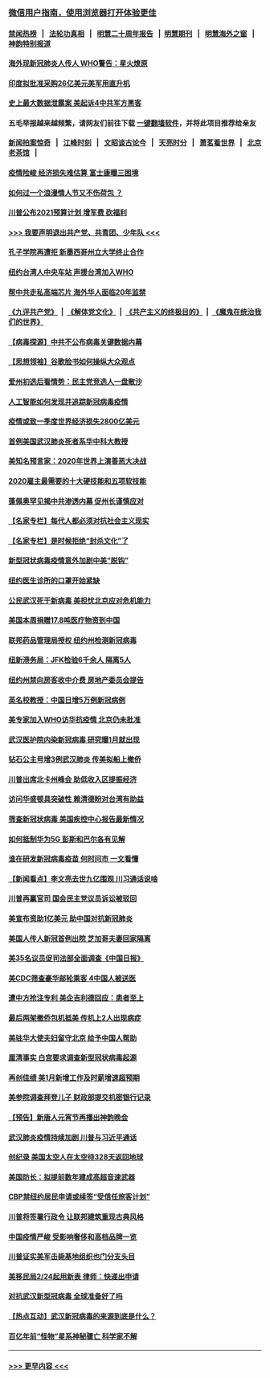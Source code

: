 ### [微信用户指南，使用浏览器打开体验更佳](https://github.com/gfw-breaker/banned-news1/blob/master/indexes/wechat-guide.md?t=0)
#### [禁闻热榜](热点新闻.md?t=0)  &nbsp;&nbsp;|&nbsp;&nbsp; [法轮功真相](https://github.com/gfw-breaker/truth/blob/master/README.md?t=0) &nbsp;&nbsp;|&nbsp;&nbsp; [明慧二十周年报告](https://github.com/gfw-breaker/mh-reports/blob/master/README.md?t=0) &nbsp;&nbsp;|&nbsp;&nbsp;[明慧期刊](https://github.com/gfw-breaker/mh-qikan) &nbsp;&nbsp;|&nbsp;&nbsp; [明慧海外之窗](https://github.com/gfw-breaker/mh-news/blob/master/README.md?t=0) &nbsp;&nbsp;|&nbsp;&nbsp; [神韵特别报道](https://github.com/gfw-breaker/mh-news/blob/master/shenyun.md?t=0)
#### [海外现新冠肺炎人传人 WHO警告：星火燎原](../pages/nsc412/n11859252.md?t=02110444) 
#### [印度拟批准采购26亿美元美军用直升机](../pages/nsc412/n11859143.md?t=02110444) 
#### [史上最大数据泄露案 美起诉4中共军方黑客](../pages/nsc412/n11859115.md?t=02110444) 
#### 五毛举报越来越频繁，请网友们前往下载 [一键翻墙软件](https://github.com/gfw-breaker/ssr-accounts)，并将此项目推荐给亲友
#### [新闻拍案惊奇](https://github.com/gfw-breaker/banned-news1/blob/master/pages/link4.md) &nbsp;&nbsp;|&nbsp;&nbsp; [江峰时刻](https://github.com/gfw-breaker/banned-news1/blob/master/pages/link4.md) &nbsp;&nbsp;|&nbsp;&nbsp; [文昭谈古论今](https://github.com/gfw-breaker/banned-news1/blob/master/pages/link4.md) &nbsp;&nbsp;|&nbsp;&nbsp; [天亮时分](https://github.com/gfw-breaker/banned-news1/blob/master/pages/link4.md) &nbsp;&nbsp;|&nbsp;&nbsp; [萧茗看世界](https://github.com/gfw-breaker/banned-news1/blob/master/pages/link4.md) &nbsp;&nbsp;|&nbsp;&nbsp; [北京老茶馆](https://github.com/gfw-breaker/banned-news1/blob/master/pages/link4.md) &nbsp;&nbsp;|&nbsp;&nbsp; 
#### [疫情险峻 经济损失难估算 富士康曝三困境](../pages/nsc412/n11859120.md?t=02110444) 
#### [如何过一个浪漫情人节又不伤荷包 ？](../pages/nsc412/n11858969.md?t=02110444) 
#### [川普公布2021预算计划 增军费 砍福利](../pages/nsc412/n11859012.md?t=02110444) 
#### [>>> 我要声明退出共产党、共青团、少年队 <<<](https://github.com/begood0513/goodnews/blob/master/quit/letter.md) 
#### [孔子学院再遭拒 新墨西哥州立大学终止合作](../pages/nsc412/n11858661.md?t=02110444) 
#### [纽约台湾人中央车站  声援台湾加入WHO](../pages/nsc412/n11857757.md?t=02110444) 
#### [帮中共走私高端芯片 海外华人面临20年监禁](../pages/nsc412/n11855016.md?t=02110444) 
#### [《九评共产党》](https://github.com/begood0513/9ping.md/blob/master/README.md) &nbsp;|&nbsp; [《解体党文化》](../../../../jtdwh.md/blob/master/README.md)  &nbsp;|&nbsp; [《共产主义的终极目的》](../../../../gczydzjmd.md/blob/master/README.md) &nbsp;|&nbsp; [《魔鬼在统治我们的世界》](../../../../mgztzwmdsj.md/blob/master/README.md) 
#### [【病毒探源】中共不公布病毒关键数据内幕](../pages/nsc412/n11856584.md?t=02110444) 
#### [【思想领袖】谷歌脸书如何操纵大众观点](../pages/nsc412/n11680874.md?t=02110444) 
#### [爱州初选后看情势：民主党竞选人一盘散沙](../pages/nsc412/n11856557.md?t=02110444) 
#### [人工智能如何发现并追踪新冠病毒疫情](../pages/nsc412/n11856398.md?t=02110444) 
#### [疫情或致一季度世界经济损失2800亿美元](../pages/nsc412/n11855639.md?t=02110444) 
#### [首例美国武汉肺炎死者系华中科大教授](../pages/nsc412/n11855500.md?t=02110444) 
#### [美知名预言家：2020年世界上演善恶大决战](../pages/nsc412/n11855418.md?t=02110444) 
#### [2020雇主最需要的十大硬技能和五项软技能](../pages/nsc412/n11850953.md?t=02110444) 
#### [蓬佩奥罕见揭中共渗透内幕 促州长谨慎应对](../pages/nsc412/n11854685.md?t=02110444) 
#### [【名家专栏】每代人都必须对抗社会主义现实](../pages/nsc412/n11831412.md?t=02110444) 
#### [【名家专栏】是时候拒绝“封杀文化”了](../pages/nsc412/n11814093.md?t=02110444) 
#### [新型冠状病毒疫情意外加剧中美“脱钩”](../pages/nsc412/n11854475.md?t=02110444) 
#### [纽约医生诊所的口罩开始紧缺](../pages/nsc412/n11853364.md?t=02110444) 
#### [公民武汉死于新病毒 美担忧北京应对危机能力](../pages/nsc412/n11854331.md?t=02110444) 
#### [美国本周捐赠17.8吨医疗物资到中国](../pages/nsc412/n11854269.md?t=02110444) 
#### [联邦药品管理局授权  纽约州检测新冠病毒](../pages/nsc412/n11853371.md?t=02110444) 
#### [纽新港务局：JFK检验6千余人  隔离5人](../pages/nsc412/n11853366.md?t=02110444) 
#### [纽约州禁向房客收中介费  房地产委员会提告](../pages/nsc412/n11853360.md?t=02110444) 
#### [英名校教授：中国日增5万例新冠病例](../pages/nsc412/n11854174.md?t=02110444) 
#### [美专家加入WHO访华抗疫情 北京仍未批准](../pages/nsc412/n11854043.md?t=02110444) 
#### [武汉医护院内染新冠病毒 研究曝1月就出现](../pages/nsc412/n11852928.md?t=02110444) 
#### [钻石公主号增3例武汉肺炎 传美拟船上撤侨](../pages/nsc412/n11853240.md?t=02110444) 
#### [川普出席北卡州峰会 助低收入区提振经济](../pages/nsc412/n11853232.md?t=02110444) 
#### [访问华盛顿具突破性 赖清德盼对台湾有助益](../pages/nsc412/n11853129.md?t=02110444) 
#### [筛查新冠状病毒 美国疾控中心报告最新情况](../pages/nsc412/n11853070.md?t=02110444) 
#### [如何抵制华为5G 彭斯和巴尔各有见解](../pages/nsc412/n11852535.md?t=02110444) 
#### [谁在研发新冠病毒疫苗 何时问市 一文看懂](../pages/nsc412/n11852840.md?t=02110444) 
#### [【新闻看点】李文亮去世九亿围观 川习通话说啥](../pages/nsc412/n11852360.md?t=02110444) 
#### [川普再赢官司 国会民主党议员诉讼被驳回](../pages/nsc412/n11852287.md?t=02110444) 
#### [美宣布资助1亿美元 助中国对抗新冠肺炎](../pages/nsc412/n11852531.md?t=02110444) 
#### [美国人传人新冠首例出院 芝加哥夫妻回家隔离](../pages/nsc412/n11852452.md?t=02110444) 
#### [美35名议员促司法部全面调查《中国日报》](../pages/nsc412/n11852435.md?t=02110444) 
#### [美CDC筛查豪华邮轮乘客 4中国人被送医](../pages/nsc412/n11852085.md?t=02110444) 
#### [遭中方抢注专利 美企吉利德回应：患者至上](../pages/nsc412/n11852037.md?t=02110444) 
#### [最后两架撤侨包机抵美 传机上2人出现病症](../pages/nsc412/n11852173.md?t=02110444) 
#### [美驻华大使夫妇留守北京 给予中国人帮助](../pages/nsc412/n11852165.md?t=02110444) 
#### [厘清事实 白宫要求调查新型冠状病毒起源](../pages/nsc412/n11852106.md?t=02110444) 
#### [再创佳绩 美1月新增工作及时薪增速超预期](../pages/nsc412/n11852174.md?t=02110444) 
#### [美参院调查拜登儿子 财政部提交机密银行记录](../pages/nsc412/n11851808.md?t=02110444) 
#### [【预告】新唐人元宵节再播出神韵晚会](../pages/nsc412/n11843192.md?t=02110444) 
#### [武汉肺炎疫情持续加剧 川普与习近平通话](../pages/nsc412/n11851613.md?t=02110444) 
#### [创纪录 美国太空人在太空待328天返回地球](../pages/nsc412/n11851266.md?t=02110444) 
#### [美国防长：拟提前数年建成高超音速武器](../pages/nsc412/n11850959.md?t=02110444) 
#### [CBP禁纽约居民申请或续签“受信任旅客计划”](../pages/nsc412/n11850857.md?t=02110444) 
#### [川普将签署行政令 让联邦建筑重现古典风格](../pages/nsc412/n11850654.md?t=02110444) 
#### [中国疫情严峻 受影响奢侈和高档品牌一览](../pages/nsc412/n11850319.md?t=02110444) 
#### [川普证实美军击毙基地组织也门分支头目](../pages/nsc412/n11850383.md?t=02110444) 
#### [美移民局2/24起用新表 律师：快递出申请](../pages/nsc412/n11848220.md?t=02110444) 
#### [对抗武汉新型冠病毒 全球准备好了吗](../pages/nsc412/n11850142.md?t=02110444) 
#### [【热点互动】武汉新冠病毒的来源到底是什么？](../pages/nsc412/n11849749.md?t=02110444) 
#### [百亿年前“怪物”星系神秘骤亡 科学家不解](../pages/nsc412/n11849863.md?t=02110444) 

----
#### [ >>> 更早内容 <<< ](../indexes/nsc412-earlier.md)
